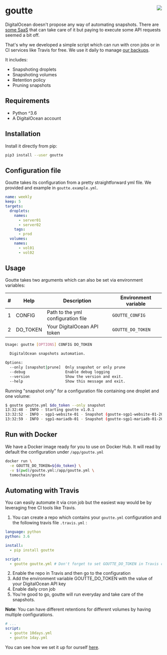 # goutte <a href="https://travis-ci.org/tomochain/goutte"><img align="right" src="https://travis-ci.org/tomochain/goutte.svg?branch=develop"></a>
DigitalOcean doesn't propose any way of automating snapshots.
There are [some SaaS](https://snapshooter.io/) that can take care of it but paying to execute some API requests seemed a bit off.

That's why we developed a simple script which can run with cron jobs or in CI services like Travis for free.
We use it daily to manage [our backups](https://github.com/tomochain/backups).

It includes:
- Snapshoting droplets
- Snapshoting volumes
- Retention policy
- Pruning snapshots

## Requirements
- Python ^3.6
- A DigitalOcean account

## Installation
Install it directly from pip:
```bash
pip3 install --user goutte
```

## Configuration file
Goutte takes its configuration from a pretty straightforward yml file.
We provided and example in `goutte.example.yml`.

```yml
name: weekly
keep: 5
targets:
  droplets:
    names:
      - server01
      - server02
    tags:
      - prod
  volumes:
    names:
      - vol01
      - vol02
```

## Usage
Goutte takes two arguments which can also be set via environment variables:

| # | Help     | Description                        | Environment variable |
|---|----------|------------------------------------|----------------------|
| 1 | CONFIG   | Path to the yml configuration file | `GOUTTE_CONFIG`      |
| 2 | DO_TOKEN | Your DigitalOcean API token        | `GOUTTE_DO_TOKEN`    |

```bash
Usage: goutte [OPTIONS] CONFIG DO_TOKEN

  DigitalOcean snapshots automation.

Options:
  --only [snapshot|prune]  Only snapshot or only prune
  --debug                  Enable debug logging
  --version                Show the version and exit.
  --help                   Show this message and exit.
```

Running "snapshot only" for a configuration file containing one droplet and one volume:
```bash
$ goutte goutte.yml $do_token --only snapshot
13:32:48 - INFO - Starting goutte v1.0.1
13:32:52 - INFO - sgp1-website-01 - Snapshot (goutte-sgp1-website-01-20181220-56bde)
13:32:59 - INFO - sgp1-mariadb-01 - Snapshot (goutte-sgp1-mariadb-01-20181220-3673d)
```

## Run with Docker
We have a Docker image ready for you to use on Docker Hub.
It will read by default the configuration under `/app/goutte.yml`

```bash
docker run \
  -e GOUTTE_DO_TOKEN=${do_token} \
  -v $(pwd)/goutte.yml:/app/goutte.yml \
  tomochain/goutte
```

## Automating with Travis
You can easily automate it via cron job but the easiest way would be by leveraging free CI tools like Travis.

1. You can create a repo which contains your `goutte.yml` configuration and the following travis file `.travis.yml` :

```yml
language: python
python: 3.6

install:
  - pip install goutte

script:
  - goutte goutte.yml # Don't forget to set GOUTTE_DO_TOKEN in Travis config
```

2. Enable the repo in Travis and then go to the configuration
3. Add the environment variable GOUTTE_DO_TOKEN with the value of your DigitalOcean API key
4. Enable daily cron job
5. You're good to go, goutte will run everyday and take care of the snapshots.

**Note**: You can have different retentions for different volumes by having multiple configurations.
```yml
# ...
script:
  - goutte 10days.yml
  - goutte 1day.yml
```

You can see how we set it up for ourself [here](https://github.com/tomochain/backups).
